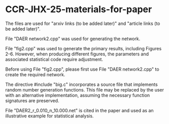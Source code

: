# CCR-JHX-25-materials-for-paper
The files are used for "arxiv links (to be added later)" and "article links (to be added later)".

File "DAER network2.cpp" was used for generating the network.

File "fig2.cpp" was used to generate the primary results, including Figures 2-6. However, when producing different figures, the parameters and associated statistical code require adjustment.

Before using File "fig2.cpp", please first use File "DAER network2.cpp" to create the required network.

The directive #include "big.c" incorporates a source file that implements random number generation functions. This file may be replaced by the user with an alternative implementation, assuming the necessary function signatures are preserved.

File "DAER2_r_0.010_n_10.000.net" is cited in the paper and used as an illustrative example for statistical analysis.
